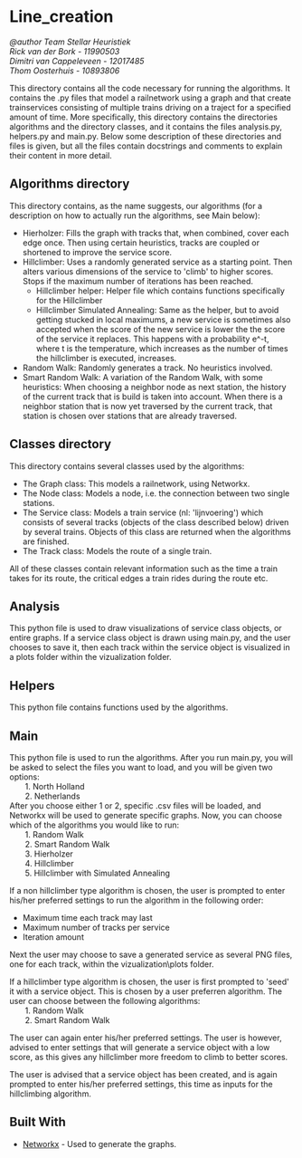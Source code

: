
# Line_creation
*@author Team Stellar Heuristiek \
Rick van der Bork - 11990503 \
Dimitri van Cappeleveen - 12017485 \
Thom Oosterhuis - 10893806*

This directory contains all the code necessary for running the algorithms. It contains the .py files that model a railnetwork using a graph and that create trainservices consisting of multiple trains driving on a traject for a specified amount of time. More specifically, this directory contains the directories algorithms and the directory classes, and it contains the files analysis.py, helpers.py and main.py. Below some description of these directories and files is given, but all the files contain docstrings and comments to explain their content in more detail.

## Algorithms directory

This directory contains, as the name suggests, our algorithms (for a description on how to actually run the algorithms, see Main below):

* Hierholzer: Fills the graph with tracks that, when combined, cover each edge once. Then using certain heuristics, tracks are coupled or shortened to improve the service score.
* Hillclimber: Uses a randomly generated service as a starting point. Then alters various dimensions of the service to 'climb' to higher scores. Stops if the maximum number of iterations has been reached.
	* Hillclimber helper: Helper file which contains functions specifically for the Hillclimber
	* Hillclimber Simulated Annealing: Same as the helper, but to avoid getting stucked in local maximums, a new service is sometimes also accepted when the score of the new service is lower the the score of the service it replaces. This happens with a probability e^-t, where t is the temperature, which increases as the number of times the hillclimber is executed, increases.
* Random Walk: Randomly generates a track. No heuristics involved.
* Smart Random Walk: A variation of the Random Walk, with some heuristics: When choosing a neighbor node as next station, the history of the current track that is build is taken into account. When there is a neighbor station that is now yet traversed by the current track, that station is chosen over stations that are already traversed.

## Classes directory

This directory contains several classes used by the algorithms:

 * The Graph class: This models a railnetwork, using Networkx.
 * The Node class: Models a node, i.e. the connection between two single stations.
 * The Service class: Models a train service (nl: 'lijnvoering') which consists of several tracks (objects of the class described below) driven by several trains. Objects of this class are returned when the algorithms are finished.
 * The Track class: Models the route of a single train.

All of these classes contain relevant information such as the time a train takes for its route, the critical edges a train rides during the route etc.

## Analysis

This python file is used to draw visualizations of service class objects, or entire graphs. If a service class object is drawn using main.py, and the user chooses to save it, then each track within the service object is visualized in a plots folder within the vizualization folder.

## Helpers

This python file contains functions used by the algorithms.

## Main

This python file is used to run the algorithms. After you run main.py, you will be asked to select the files you want to load, and you will be given two options: \
&nbsp;&nbsp;&nbsp;&nbsp;&nbsp;&nbsp; 1. North Holland \
&nbsp;&nbsp;&nbsp;&nbsp;&nbsp;&nbsp; 2. Netherlands \
After you choose either 1 or 2, specific .csv files will be loaded, and Networkx will be used to generate specific graphs. Now, you can choose which of the algorithms you would like to run: \
&nbsp;&nbsp;&nbsp;&nbsp;&nbsp;&nbsp; 1. Random Walk \
&nbsp;&nbsp;&nbsp;&nbsp;&nbsp;&nbsp; 2. Smart Random Walk \
&nbsp;&nbsp;&nbsp;&nbsp;&nbsp;&nbsp; 3. Hierholzer \
&nbsp;&nbsp;&nbsp;&nbsp;&nbsp;&nbsp; 4. Hillclimber \
&nbsp;&nbsp;&nbsp;&nbsp;&nbsp;&nbsp; 5. Hillclimber with Simulated Annealing

If a non hillclimber type algorithm is chosen, the user is prompted to enter his/her preferred settings to run the algorithm in the following order:
* Maximum time each track may last
* Maximum number of tracks per service
* Iteration amount

Next the user may choose to save a generated service as several PNG files, one for each track, within the vizualization\plots folder. 

If a hillclimber type algorithm is chosen, the user is first prompted to 'seed' it with a service object. This is chosen by a user preferren algorithm. The user can choose between the following algorithms: \
&nbsp;&nbsp;&nbsp;&nbsp;&nbsp;&nbsp; 1. Random Walk \
&nbsp;&nbsp;&nbsp;&nbsp;&nbsp;&nbsp; 2. Smart Random Walk

The user can again enter his/her preferred settings. The user is however, advised to enter settings that will generate a service object with a low score, as this gives any hillclimber more freedom to climb to better scores.

The user is advised that a service object has been created, and is again prompted to enter his/her preferred settings, this time as inputs for the hillclimbing algorithm.

## Built With

* [Networkx](https://networkx.github.io) - Used to generate the graphs.




